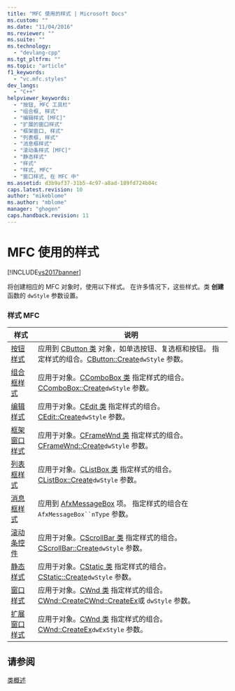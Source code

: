 ```yaml
---
title: "MFC 使用的样式 | Microsoft Docs"
ms.custom: ""
ms.date: "11/04/2016"
ms.reviewer: ""
ms.suite: ""
ms.technology: 
  - "devlang-cpp"
ms.tgt_pltfrm: ""
ms.topic: "article"
f1_keywords: 
  - "vc.mfc.styles"
dev_langs: 
  - "C++"
helpviewer_keywords: 
  - "按钮, MFC 工具栏"
  - "组合框, 样式"
  - "编辑样式 [MFC]"
  - "扩展的窗口样式"
  - "框架窗口, 样式"
  - "列表框, 样式"
  - "消息框样式"
  - "滚动条样式 [MFC]"
  - "静态样式"
  - "样式"
  - "样式, MFC"
  - "窗口样式, 在 MFC 中"
ms.assetid: d3b9af37-31b5-4c97-a8ad-189fd724b04c
caps.latest.revision: 10
author: "mikeblome"
ms.author: "mblome"
manager: "ghogen"
caps.handback.revision: 11
---
```

# MFC 使用的样式
[!INCLUDE[vs2017banner](../../assembler/inline/includes/vs2017banner.md)]

将创建相应的 MFC 对象时，使用以下样式。  在许多情况下，这些样式。类 **创建** 函数的 `dwStyle` 参数设置。  
  
### 样式 MFC  
  
|样式|说明|  
|--------|--------|  
|[按钮样式](../../mfc/reference/button-styles.md)|应用到 [CButton 类](../../mfc/reference/cbutton-class.md) 对象，如单选按钮、复选框和按钮。  指定样式的组合。[CButton::Create](../Topic/CButton::Create.md)`dwStyle` 参数。|  
|[组合框样式](../../mfc/reference/combo-box-styles.md)|应用于对象。[CComboBox 类](../../mfc/reference/ccombobox-class.md) 指定样式的组合。[CComboBox::Create](../Topic/CComboBox::Create.md)`dwStyle` 参数。|  
|[编辑样式](../../mfc/reference/edit-styles.md)|应用于对象。[CEdit 类](../../mfc/reference/cedit-class.md) 指定样式的组合。[CEdit::Create](../Topic/CEdit::Create.md)`dwStyle` 参数。|  
|[框架窗口样式](../../mfc/reference/frame-window-styles-mfc.md)|应用于对象。[CFrameWnd 类](../../mfc/reference/cframewnd-class.md) 指定样式的组合。[CFrameWnd::Create](../Topic/CFrameWnd::Create.md)`dwStyle` 参数。|  
|[列表框样式](../../mfc/reference/list-box-styles.md)|应用于对象。[CListBox 类](../../mfc/reference/clistbox-class.md) 指定样式的组合。[CListBox::Create](../Topic/CListBox::Create.md)`dwStyle` 参数。|  
|[消息框样式](../../mfc/reference/message-box-styles.md)|应用到 [AfxMessageBox](../Topic/AfxMessageBox.md) 项。  指定样式的组合在 `AfxMessageBox``nType` 参数。|  
|[滚动条控件](../../mfc/reference/scroll-bar-styles.md)|应用于对象。[CScrollBar 类](../../mfc/reference/cscrollbar-class.md) 指定样式的组合。[CScrollBar::Create](../Topic/CScrollBar::Create.md)`dwStyle` 参数。|  
|[静态样式](../../mfc/reference/static-styles.md)|应用于对象。[CStatic 类](../../mfc/reference/cstatic-class.md) 指定样式的组合。[CStatic::Create](../Topic/CStatic::Create.md)`dwStyle` 参数。|  
|[窗口样式](../../mfc/reference/window-styles.md)|应用于对象。[CWnd 类](../../mfc/reference/cwnd-class.md) 指定样式的组合。[CWnd::Create](../Topic/CWnd::Create.md)[CWnd::CreateEx](../Topic/CWnd::CreateEx.md)或 `dwStyle` 参数。|  
|[扩展窗口样式](../../mfc/reference/extended-window-styles.md)|应用于对象。[CWnd 类](../../mfc/reference/cwnd-class.md) 指定样式的组合。[CWnd::CreateEx](../Topic/CWnd::CreateEx.md)`dwExStyle` 参数。|  
  
## 请参阅  
 [类概述](../../mfc/class-library-overview.md)